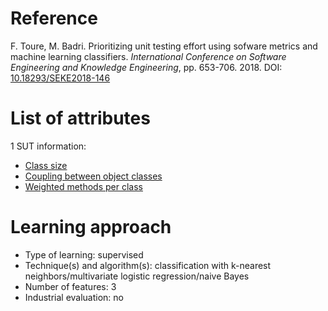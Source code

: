 # Reference

F. Toure, M. Badri. Prioritizing unit testing effort using sofware metrics and machine learning classifiers. *International Conference on Software Engineering and Knowledge Engineering*, pp. 653-706. 2018. DOI: [10.18293/SEKE2018-146](https://www.doi.org/10.18293/SEKE2018-146)

# List of attributes

1 SUT information:
* [Class size](../../attributes/sut/class/class-size.md)
* [Coupling between object classes](../../attributes/sut/class/cbo.md)
* [Weighted methods per class](../../attributes/sut/class/wmc.md)

# Learning approach

* Type of learning: supervised
* Technique(s) and algorithm(s): classification with k-nearest neighbors/multivariate logistic regression/naive Bayes
* Number of features: 3
* Industrial evaluation: no
